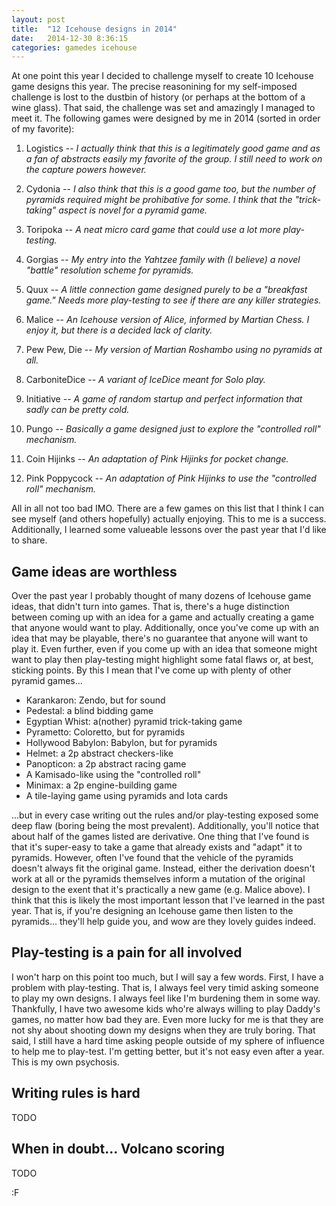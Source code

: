 ```yaml
---
layout: post
title:  "12 Icehouse designs in 2014"
date:   2014-12-30 8:36:15
categories: gamedes icehouse
---
```


At one point this year I decided to challenge myself to create 10 Icehouse game designs this year.  The precise reasonining for my self-imposed challenge is lost to the dustbin of history (or perhaps at the bottom of a wine glass).  That said, the challenge was set and amazingly I managed to meet it.  The following games were designed by me in 2014 (sorted in order of my favorite):

 1. Logistics -- *I actually think that this is a legitimately 
    good game and as a fan of abstracts easily my favorite of the
	group. I still need to work on the capture powers however.*

 2. Cydonia -- *I also think that this is a good game too, but the 
    number of pyramids required might be prohibative for some. I 
	think that the "trick-taking" aspect is novel for a pyramid
	game.*
	
 3. Toripoka -- *A neat micro card game that could use a lot more
    play-testing.*

 4. Gorgias -- *My entry into the Yahtzee family with (I believe)
    a novel "battle" resolution scheme for pyramids.*
	
 5. Quux -- *A little connection game designed purely to be 
    a "breakfast game." Needs more play-testing to see if there
	are any killer strategies.*
 
 6. Malice -- *An Icehouse version of Alice, informed by Martian
    Chess.  I enjoy it, but there is a decided lack of clarity.*

 7. Pew Pew, Die -- *My version of Martian Roshambo using no
    pyramids at all.*
	
 8. CarboniteDice -- *A variant of IceDice meant for Solo play.*
 
 9. Initiative -- *A game of random startup and perfect information
    that sadly can be pretty cold.*
 
 10. Pungo -- *Basically a game designed just to explore the 
    "controlled roll" mechanism.*
	
 11. Coin Hijinks -- *An adaptation of Pink Hijinks for pocket
   change.*

12. Pink Poppycock -- *An adaptation of Pink Hijinks to use the
   "controlled roll" mechanism.*

All in all not too bad IMO.  There are a few games on this list that I think I can see myself (and others hopefully) actually enjoying.  This to me is a success.  Additionally, I learned some valueable lessons over the past year that I'd like to share.

## Game ideas are worthless

Over the past year I probably thought of many dozens of Icehouse game ideas, that didn't turn into games.  That is, there's a huge distinction between coming up with an idea for a game and actually creating a game that anyone would want to play.  Additionally, once you've come up with an idea that may be playable, there's no guarantee that anyone will want to play it.  Even further, even if you come up with an idea that someone might want to play then play-testing might highlight some fatal flaws or, at best, sticking points.  By this I mean that I've come up with plenty of other pyramid games...

 * Karankaron: Zendo, but for sound
 * Pedestal: a blind bidding game
 * Egyptian Whist: a(nother) pyramid trick-taking game
 * Pyrametto: Coloretto, but for pyramids
 * Hollywood Babylon: Babylon, but for pyramids
 * Helmet: a 2p abstract checkers-like
 * Panopticon: a 2p abstract racing game
 * A Kamisado-like using the "controlled roll"
 * Minimax: a 2p engine-building game
 * A tile-laying game using pyramids and Iota cards

...but in every case writing out the rules and/or play-testing exposed some deep flaw (boring being the most prevalent).  Additionally, you'll notice that about half of the games listed are derivative.  One thing that I've found is that it's super-easy to take a game that already exists and "adapt" it to pyramids.  However, often I've found that the vehicle of the pyramids doesn't always fit the original game.  Instead, either the derivation doesn't work at all or the pyramids themselves inform a mutation of the original design to the exent that it's practically a new game (e.g. Malice above).  I think that this is likely the most important lesson that I've learned in the past year.  That is, if you're designing an Icehouse game then listen to the pyramids... they'll help guide you, and wow are they lovely guides indeed.

## Play-testing is a pain for all involved

I won't harp on this point too much, but I will say a few words.  First, I have a problem with play-testing.  That is, I always feel very timid asking someone to play my own designs.  I always feel like I'm burdening them in some way.  Thankfully, I have two awesome kids who're always willing to play Daddy's games, no matter how bad they are.  Even more lucky for me is that they are not shy about shooting down my designs when they are truly boring.  That said, I still have a hard time asking people outside of my sphere of influence to help me to play-test.  I'm getting better, but it's not easy even after a year.  This is my own psychosis.

## Writing rules is hard

TODO

## When in doubt... Volcano scoring

TODO



:F

